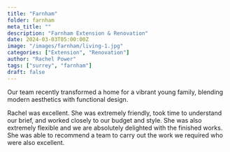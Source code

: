 ```yaml
---
title: "Farnham"
folder: farnham
meta_title: ""
description: "Farnham Extension & Renovation"
date: 2024-03-03T05:00:00Z
image: "/images/farnham/living-1.jpg"
categories: ["Extension", "Renovation"]
author: "Rachel Power"
tags: ["surrey", "farnham"]
draft: false
---
```


Our team recently transformed a home for a vibrant young family, blending modern aesthetics with functional design.

<Testimonial>
  Rachel was excellent. She was extremely friendly, took time to understand our brief, and worked closely to our budget and style. She was also extremely flexible and we are absolutely delighted with the finished works. She was able to recommend a team to carry out the work we required who were also excellent.
</Testimonial>
